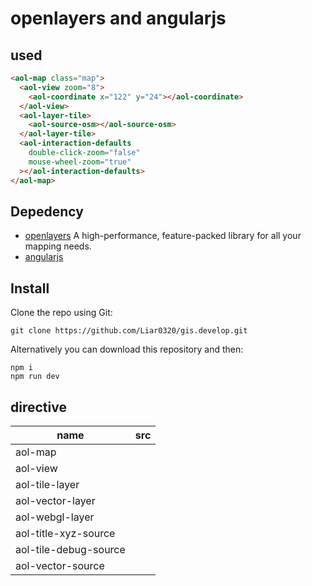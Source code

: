 # openlayers and angularjs

## used

```html
<aol-map class="map">
  <aol-view zoom="8">
    <aol-coordinate x="122" y="24"></aol-coordinate>
  </aol-view>
  <aol-layer-tile>
    <aol-source-osm></aol-source-osm>
  </aol-layer-tile>
  <aol-interaction-defaults
    double-click-zoom="false"
    mouse-wheel-zoom="true"
  ></aol-interaction-defaults>
</aol-map>
```

## Depedency

- [openlayers](https://openlayers.org/) A high-performance, feature-packed library for all your mapping needs.
- [angularjs](https://angularjs.org/)

## Install

Clone the repo using Git:

```base
git clone https://github.com/Liar0320/gis.develop.git
```

Alternatively you can download this repository and then:

```base
npm i
npm run dev
```

## directive

| name                  | src |
| --------------------- | --- |
| aol-map               |     |
| aol-view              |     |
| aol-tile-layer        |     |
| aol-vector-layer      |     |
| aol-webgl-layer       |     |
| aol-title-xyz-source  |     |
| aol-tile-debug-source |     |
| aol-vector-source     |     |
